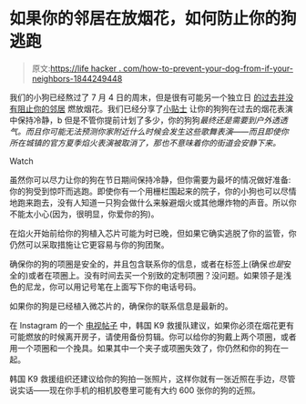 # 如果你的邻居在放烟花，如何防止你的狗逃跑

> 原文:[https://life hacker . com/how-to-prevent-your-dog-from-if-your-neighbors-1844249448](https://lifehacker.com/how-to-prevent-your-dog-from-escaping-if-your-neighbors-1844249448)

我们的小狗已经熬过了 7 月 4 日的周末，但是很有可能另一个独立日 [的过去并没有阻止你的邻居](https://www.theatlantic.com/technology/archive/2020/06/firework-summer-2020-conspiracy-theory-police/613450/) 燃放烟花。我们已经分享了[小贴士](https://lifehacker.com/how-to-calm-your-dog-when-there-are-fireworks-going-off-1836079557) 让你的狗狗在过去的烟花表演中保持冷静，b 但是不管你提前计划了多少，你的狗狗*最终还是需要到户外透透气。而且你可能无法预测你家附近什么时候会发生这些歌舞表演——而且即使你所在城镇的官方夏季焰火表演被取消了，那也不意味着你的街道会安静下来。*

Watch

虽然你可以尽力让你的狗在节日期间保持冷静，但你需要为最坏的情况做好准备:你的狗受到惊吓而逃跑。即使你有一个用栅栏围起来的院子，你的小狗也可以尽情地跑来跑去，没有人知道一只狗会做什么来躲避烟火或其他爆炸物的声音。所以你不能太小心(因为，很明显，你爱你的狗)。

在焰火开始前给你的狗植入芯片可能为时已晚，但如果它确实逃脱了你的监管，你仍然可以采取措施让它更容易与你的狗团聚。

确保你的狗的项圈是安全的，并且包含联系你的信息，或者在标签上(确保*也是*安全的)或者在项圈上。没有时间去买一个别致的定制项圈？没问题。如果领子是浅色的尼龙，你可以用记号笔在上面写下你的电话号码。

如果你的狗是已经植入微芯片的，确保你的联系信息是最新的。

在 Instagram 的一个 [电视帖子](https://www.instagram.com/tv/CCG8Hujj-1H/?igshid=92ewmj4sm7rr) 中，韩国 K9 救援队建议，如果你必须在烟花更有可能燃放的时候离开房子，请使用备份剪辑。你可以给你的狗戴上两个项圈，或者用一个项圈和一个挽具。如果其中一个夹子或项圈失效了，你仍然和你的狗在一起。

韩国 K9 救援组织还建议给你的狗拍一张照片，这样你就有一张近照在手边，尽管说实话——现在你手机的相机胶卷里可能有大约 600 张你的狗的近照。